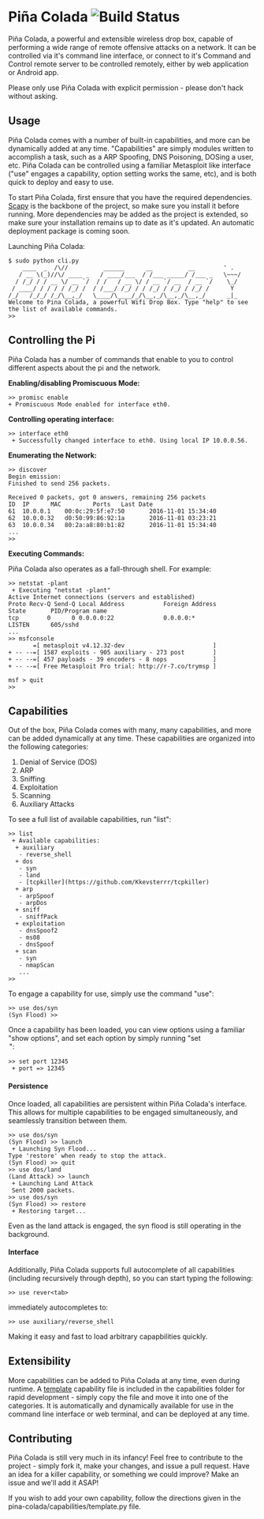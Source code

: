 # Piña Colada ![Build Status](https://travis-ci.org/ecthros/pina-colada.svg?branch=master)

Piña Colada, a powerful and extensible wireless drop box, capable of performing a wide range of remote offensive attacks on a network. It can be controlled via it's command line interface, or connect to it's Command and Control remote server to be controlled remotely, either by web application or Android app. 

Please only use Piña Colada with explicit permission - please don't hack without asking.

## Usage
Piña Colada comes with a number of built-in capabilities, and more can be dynamically added at any time. "Capabilities" are simply modules written to accomplish a task, such as a ARP Spoofing, DNS Poisoning, DOSing a user, etc. Piña Colada can be controlled using a familiar Metasploit like interface ("use" engages a capability, option setting works the same, etc), and is both quick to deploy and easy to use. 

To start Piña Colada, first ensure that you have the required dependencies. [Scapy](http://www.secdev.org/projects/scapy/) is the backbone of the project, so make sure you install it before running. More dependencies may be added as the project is extended, so make sure your installation remains up to date as it's updated. An automatic deployment package is coming soon. 

Launching Piña Colada:
```
$ sudo python cli.py
    ____  _  /\//          ______      __          __        ' .
   / __ \(_)//\/ ____ _   / ____/___  / /___ _____/ /___ _   \~~~/
  / /_/ / / __ \/ __ `/  / /   / __ \/ / __ `/ __  / __ `/    \_/
 / ____/ / / / / /_/ /  / /___/ /_/ / / /_/ / /_/ / /_/ /      Y
/_/   /_/_/ /_/\__,_/   \____/\____/_/\__,_/\__,_/\__,_/      _|_
Welcome to Pina Colada, a powerful Wifi Drop Box. Type "help" to see the list of available commands.
>>
```

## Controlling the Pi

Piña Colada has a number of commands that enable to you to control different aspects about the pi and the network. 

**Enabling/disabling Promiscuous Mode:**
```
>> promisc enable
+ Promiscuous Mode enabled for interface eth0.
```

**Controlling operating interface:**
```
>> interface eth0
 + Successfully changed interface to eth0. Using local IP 10.0.0.56.
```

**Enumerating the Network:**
```
>> discover
Begin emission:
Finished to send 256 packets.

Received 0 packets, got 0 answers, remaining 256 packets
ID	IP		MAC			Ports	Last Date
61	10.0.0.1	00:0c:29:5f:e7:50		2016-11-01 15:34:40
62	10.0.0.32	d0:50:99:86:92:1a		2016-11-01 03:23:21
63	10.0.0.34	80:2a:a8:80:b1:82		2016-11-01 15:34:40
...
>> 
```

**Executing Commands:**

Piña Colada also operates as a fall-through shell. For example:
```
>> netstat -plant
 + Executing "netstat -plant"
Active Internet connections (servers and established)
Proto Recv-Q Send-Q Local Address           Foreign Address         State       PID/Program name
tcp        0      0 0.0.0.0:22              0.0.0.0:*               LISTEN      605/sshd
...
>> msfconsole
       =[ metasploit v4.12.32-dev                         ]
+ -- --=[ 1587 exploits - 905 auxiliary - 273 post        ]
+ -- --=[ 457 payloads - 39 encoders - 8 nops             ]
+ -- --=[ Free Metasploit Pro trial: http://r-7.co/trymsp ]

msf > quit
>> 
```

## Capabilities

Out of the box, Piña Colada comes with many, many capabilities, and more can be added dynamically at any time. These capabilities are organized into the following categories:

1. Denial of Service (DOS)
2. ARP
3. Sniffing
4. Exploitation
5. Scanning
6. Auxiliary Attacks

To see a full list of available capabilities, run "list": 

```
>> list
 + Available capabilities:
  + auxiliary
   - reverse_shell
  + dos
   - syn
   - land
   - [tcpkiller](https://github.com/Kkevsterrr/tcpkiller)
  + arp
   - arpSpoof
   - arpDos
  + sniff
   - sniffPack
  + exploitation
   - dnsSpoof2
   - ms08
   - dnsSpoof
  + scan
   - syn
   - nmapScan
   ...
>>
```

To engage a capability for use, simply use the command "use":

```
>> use dos/syn
(Syn Flood) >>
```

Once a capability has been loaded, you can view options using a familiar "show options", and set each option by simply running "set <OPTION> <VALUE>":
```
>> set port 12345 
 + port => 12345
```

#### Persistence

Once loaded, all capabilities are persistent within Piña Colada's interface. This allows for multiple capabilities to be engaged simultaneously, and seamlessly transition between them. 
```
>> use dos/syn
(Syn Flood) >> launch
 + Launching Syn Flood...
Type 'restore' when ready to stop the attack.
(Syn Flood) >> quit
>> use dos/land
(Land Attack) >> launch
 + Launching Land Attack
 Sent 2000 packets.
>> use dos/syn
(Syn Flood) >> restore
 + Restoring target...
```
Even as the land attack is engaged, the syn flood is still operating in the background.

#### Interface

Additionally, Piña Colada supports full autocomplete of all capabilities (including recursively through depth), so you can start typing the following: 
```
>> use rever<tab>
```
immediately autocompletes to: 
```
>> use auxiliary/reverse_shell
```

Making it easy and fast to load arbitrary capapbilities quickly. 

## Extensibility

More capabilities can be added to Piña Colada at any time, even during runtime. A [template](https://github.com/ecthros/pina-colada/blob/master/capabilities/template.py) capability file is included in the capabilities folder for rapid development - simply copy the file and move it into one of the categories. It is automatically and dynamically available for use in the command line interface or web terminal, and can be deployed at any time. 

## Contributing
Piña Colada is still very much in its infancy! Feel free to contribute to the project - simply fork it, make your changes, and issue a pull request. Have an idea for a killer capability, or something we could improve? Make an issue and we'll add it ASAP!

If you wish to add your own capability, follow the directions given in the pina-colada/capabilities/template.py file.

